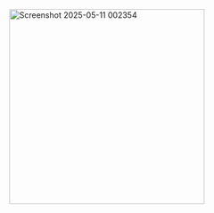 <html>
  <body>
    <img width="350" alt="Screenshot 2025-05-11 002354" src="[https://github.com/user-attachments/assets/7e12bcf0-d2b1-4c25-9396-02a727a282c2](https://tenor.com/voNXT51QjCb.gif)" />

  </body>
</html>
